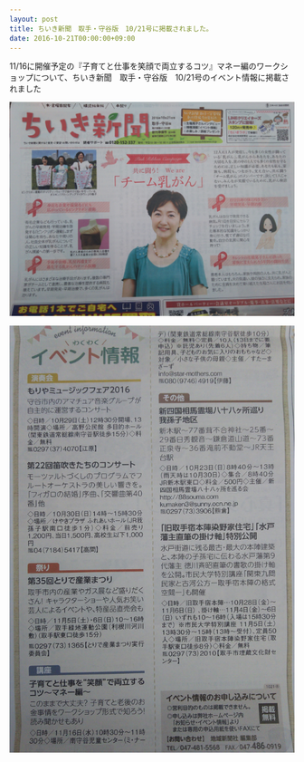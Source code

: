 ```yaml
---
layout: post
title: ちいき新聞　取手・守谷版　10/21号に掲載されました。
date: 2016-10-21T00:00:00+09:00
---
```

11/16に開催予定の『子育てと仕事を笑顔で両立するコツ』マネー編のワークショップについて、ちいき新聞　取手・守谷版　10/21号のイベント情報に掲載されました

![null](/images/uploads/chiiki_1-ec3c6bb36245ea9741449d544871fa5693457e8f23fc213a99804b1622201561.jpg)

![](/images/uploads/chiiki_2-a61c23810d613e938911fabe9344b793c2dbb3020e4d590aedc05ed24189377c.jpg)
